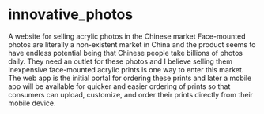 # innovative_photos
A website for selling acrylic photos in the Chinese market
Face-mounted photos are literally a non-existent market in China and the product seems to have endless potential being that Chinese people take billions of photos daily.  They need an outlet for these photos and I believe selling them inexpensive face-mounted acrylic prints is one way to enter this market.
The web app is the initial portal for ordering these prints and later a mobile app will be available for quicker and easier ordering of prints so that consumers can upload, customize, and order their prints directly from their mobile device.
